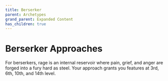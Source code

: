 ```yaml
---
title: Berserker
parent: Archetypes
grand_parent: Expanded Content
has_children: true
---
```


# Berserker Approaches

For berserkers, rage is an internal reservoir where pain, grief, and anger are forged into a fury hard as steel. Your approach grants you features at 3rd, 6th, 10th, and 14th level.
